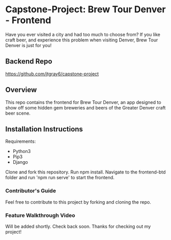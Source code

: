 # Capstone-Project: Brew Tour Denver - Frontend
Have you ever visited a city and had too much to choose from? If you like craft beer, and experience this problem when visiting Denver, Brew Tour Denver is just for you!

## Backend Repo 
https://github.com/jtgray6/capstone-project

## Overview
This repo contains the frontend for Brew Tour Denver, an app designed to show off some hidden gem breweries and beers of the Greater Denver craft beer scene.

## Installation Instructions
Requirements:
* Python3
* Pip3
* Django

Clone and fork this repository. Run npm install. Navigate to the frontend-btd folder and run 'npm run serve' to start the frontend.

### Contributor's Guide
Feel free to contribute to this project by forking and cloning the repo.

### Feature Walkthrough Video
Will be added shortly. Check back soon. Thanks for checking out my project!
